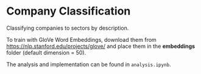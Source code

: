 # Company Classification

Classifying companies to sectors by description.

To train with GloVe Word Embeddings, download them from https://nlp.stanford.edu/projects/glove/ and place them in the **embeddings** folder (default dimension = 50).

The analysis and implementation can be found in `analysis.ipynb`.
